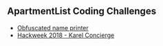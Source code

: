 ## ApartmentList Coding Challenges

* [Obfuscated name printer](obfuscated/)
* [Hackweek 2018 - Karel Concierge](hw2018)
